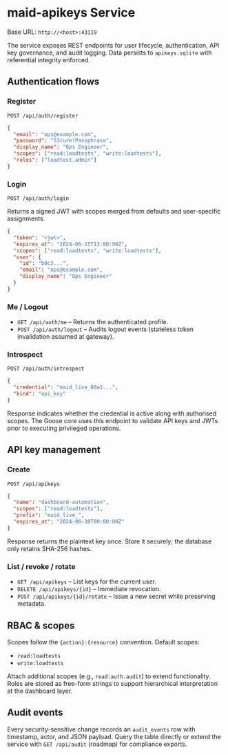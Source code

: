 # maid-apikeys Service

Base URL: `http://<host>:43119`

The service exposes REST endpoints for user lifecycle, authentication, API key governance, and audit logging. Data persists to `apikeys.sqlite` with referential integrity enforced.

## Authentication flows

### Register

`POST /api/auth/register`

```json
{
  "email": "ops@example.com",
  "password": "S3cure!Passphrase",
  "display_name": "Ops Engineer",
  "scopes": ["read:loadtests", "write:loadtests"],
  "roles": ["loadtest.admin"]
}
```

### Login

`POST /api/auth/login`

Returns a signed JWT with scopes merged from defaults and user-specific assignments.

```json
{
  "token": "<jwt>",
  "expires_at": "2024-06-15T13:00:00Z",
  "scopes": ["read:loadtests", "write:loadtests"],
  "user": {
    "id": "b0c3...",
    "email": "ops@example.com",
    "display_name": "Ops Engineer"
  }
}
```

### Me / Logout

- `GET /api/auth/me` – Returns the authenticated profile.
- `POST /api/auth/logout` – Audits logout events (stateless token invalidation assumed at gateway).

### Introspect

`POST /api/auth/introspect`

```json
{
  "credential": "maid_live_00a1...",
  "kind": "api_key"
}
```

Response indicates whether the credential is active along with authorised scopes. The Goose core uses this endpoint to validate API keys and JWTs prior to executing privileged operations.

## API key management

### Create

`POST /api/apikeys`

```json
{
  "name": "dashboard-automation",
  "scopes": ["read:loadtests"],
  "prefix": "maid_live_",
  "expires_at": "2024-06-30T00:00:00Z"
}
```

Response returns the plaintext key once. Store it securely; the database only retains SHA-256 hashes.

### List / revoke / rotate

- `GET /api/apikeys` – List keys for the current user.
- `DELETE /api/apikeys/{id}` – Immediate revocation.
- `POST /api/apikeys/{id}/rotate` – Issue a new secret while preserving metadata.

## RBAC & scopes

Scopes follow the `{action}:{resource}` convention. Default scopes:

- `read:loadtests`
- `write:loadtests`

Attach additional scopes (e.g., `read:auth.audit`) to extend functionality. Roles are stored as free-form strings to support hierarchical interpretation at the dashboard layer.

## Audit events

Every security-sensitive change records an `audit_events` row with timestamp, actor, and JSON payload. Query the table directly or extend the service with `GET /api/audit` (roadmap) for compliance exports.

